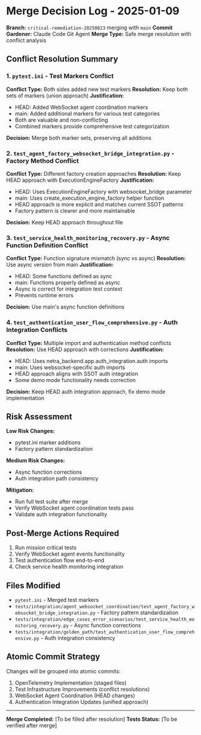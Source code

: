 # Merge Decision Log - 2025-01-09

**Branch:** `critical-remediation-20250823` merging with `main`
**Commit Gardener:** Claude Code Git Agent
**Merge Type:** Safe merge resolution with conflict analysis

## Conflict Resolution Summary

### 1. `pytest.ini` - Test Markers Conflict
**Conflict Type:** Both sides added new test markers
**Resolution:** Keep both sets of markers (union approach)
**Justification:** 
- HEAD: Added WebSocket agent coordination markers
- main: Added additional markers for various test categories
- Both are valuable and non-conflicting
- Combined markers provide comprehensive test categorization

**Decision:** Merge both marker sets, preserving all additions

### 2. `test_agent_factory_websocket_bridge_integration.py` - Factory Method Conflict
**Conflict Type:** Different factory creation approaches
**Resolution:** Keep HEAD approach with ExecutionEngineFactory
**Justification:**
- HEAD: Uses ExecutionEngineFactory with websocket_bridge parameter
- main: Uses create_execution_engine_factory helper function
- HEAD approach is more explicit and matches current SSOT patterns
- Factory pattern is clearer and more maintainable

**Decision:** Keep HEAD approach throughout file

### 3. `test_service_health_monitoring_recovery.py` - Async Function Definition Conflict  
**Conflict Type:** Function signature mismatch (sync vs async)
**Resolution:** Use async version from main
**Justification:**
- HEAD: Some functions defined as sync
- main: Functions properly defined as async
- Async is correct for integration test context
- Prevents runtime errors

**Decision:** Use main's async function definitions

### 4. `test_authentication_user_flow_comprehensive.py` - Auth Integration Conflicts
**Conflict Type:** Multiple import and authentication method conflicts
**Resolution:** Use HEAD approach with corrections
**Justification:**
- HEAD: Uses netra_backend.app.auth_integration.auth imports
- main: Uses websocket-specific auth imports  
- HEAD approach aligns with SSOT auth integration
- Some demo mode functionality needs correction

**Decision:** Keep HEAD auth integration approach, fix demo mode implementation

## Risk Assessment

**Low Risk Changes:**
- pytest.ini marker additions
- Factory pattern standardization

**Medium Risk Changes:**  
- Async function corrections
- Auth integration path consistency

**Mitigation:**
- Run full test suite after merge
- Verify WebSocket agent coordination tests pass
- Validate auth integration functionality

## Post-Merge Actions Required

1. Run mission critical tests
2. Verify WebSocket agent events functionality
3. Test authentication flow end-to-end
4. Check service health monitoring integration

## Files Modified

- `pytest.ini` - Merged test markers
- `tests/integration/agent_websocket_coordination/test_agent_factory_websocket_bridge_integration.py` - Factory pattern standardization
- `tests/integration/edge_cases_error_scenarios/test_service_health_monitoring_recovery.py` - Async function corrections  
- `tests/integration/golden_path/test_authentication_user_flow_comprehensive.py` - Auth integration consistency

## Atomic Commit Strategy

Changes will be grouped into atomic commits:
1. OpenTelemetry Implementation (staged files)
2. Test Infrastructure Improvements (conflict resolutions)
3. WebSocket Agent Coordination (HEAD changes)
4. Authentication Integration Updates (unified approach)

---
**Merge Completed:** [To be filled after resolution]
**Tests Status:** [To be verified after merge]